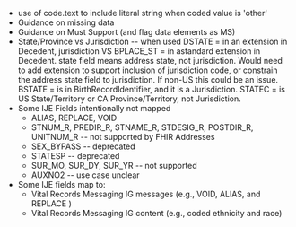 * use of code.text to include literal string when coded value is 'other'
* Guidance on missing data
* Guidance on Must Support (and flag data elements as MS)
* State/Province vs Jurisdiction -- when used
DSTATE = in an extension in Decedent, jurisdiction VS
BPLACE_ST = in astandard extension in Decedent.    state field means address state, not jurisdiction.   Would need to add extension to support inclusion of jurisdiction code, or constrain the address state field to jurisdiction.  If non-US this could be an issue.
BSTATE = is in BirthRecordIdentifier, and it is a Jurisdiction.
STATEC = is US State/Territory or CA Province/Territory, not Jurisdiction.
* Some IJE Fields intentionally not mapped
    * ALIAS, REPLACE, VOID
    * STNUM_R, PREDIR_R, STNAME_R, STDESIG_R, POSTDIR_R, UNITNUM_R -- not supported by FHIR Addresses
    * SEX_BYPASS  -- deprecated
    * STATESP  -- deprecated
    * SUR_MO, SUR_DY, SUR_YR  -- not supported
    * AUXNO2 -- use case unclear
* Some IJE fields map to:
    * Vital Records Messaging IG messages (e.g., VOID, ALIAS, and REPLACE  )
    * Vital Records Messaging IG content (e.g., coded ethnicity and race)